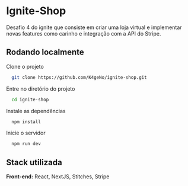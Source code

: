 
# Ignite-Shop

Desafio 4 do ignite que consiste em criar uma loja virtual e implementar novas features como carinho e integração com a API do Stripe.


## Rodando localmente

Clone o projeto

```bash
  git clone https://github.com/K4geNo/ignite-shop.git
```

Entre no diretório do projeto

```bash
  cd ignite-shop
```

Instale as dependências

```bash
  npm install
```

Inicie o servidor

```bash
  npm run dev
```


## Stack utilizada

**Front-end:** React, NextJS, Stitches, Stripe


